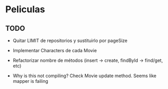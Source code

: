 # Peliculas

## TODO
- Quitar LIMIT de repositorios y sustituirlo por pageSize
- Implementar Characters de cada Movie
- Refactorizar nombre de métodos (insert -> create, findById -> find/get, etc)

- Why is this not compiling? Check Movie update method. Seems like mapper is failing